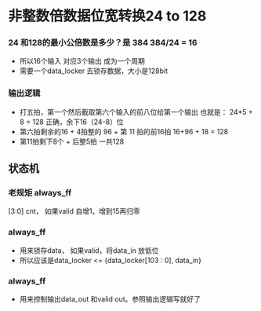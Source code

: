 # 非整数倍数据位宽转换24 to 128

### 24 和128的最小公倍数是多少？是 384 384/24 = 16
  - 所以16个输入 对应3个输出 成为一个周期
  - 需要一个data_locker 去锁存数据，大小是128bit

### 输出逻辑 
  - 打五拍，第一个然后截取第六个输入的前八位给第一个输出
    也就是： 24*5 + 8 = 128 正确，余下16（24-8）位
  - 第六拍剩余的16 + 4拍整的 96 + 第 11 拍的前16拍  16+96 + 18 = 128
  - 第11拍剩下8个 + 后整5拍 一共128

## 状态机

### 老规矩 always_ff 
  [3:0] cnt， 如果valid 自增1，增到15再归零

### always_ff 
  - 用来锁存data， 如果valid，将data_in 放低位
  - 所以应该是data_locker <= {data_locker[103 : 0], data_in}

### always_ff
  - 用来控制输出data_out 和valid out。参照输出逻辑写就好了
